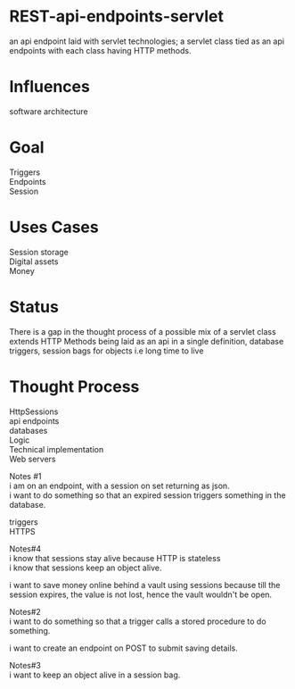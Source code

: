 # REST-api-endpoints-servlet
an api endpoint laid with servlet technologies; a servlet class tied as an api endpoints with each class having HTTP methods. <br>

# Influences
software architecture<br>

# Goal
Triggers<br>
Endpoints<br>
Session<br>

# Uses Cases
Session storage<br>
Digital assets<br>
Money<br>

# Status
There is a gap in the thought process of a possible mix of a servlet class extends HTTP Methods being laid as an api in a single definition, database triggers, session bags for objects i.e long time to live<br>

# Thought Process
HttpSessions<br>
api endpoints<br>
databases<br>
Logic<br>
Technical implementation<br>
Web servers <br>


Notes #1<br>
i am on an endpoint, with a session on set returning as json.<br>
i want to do something so that an expired session triggers something in the database.<br>

triggers<br>
HTTPS<br>

Notes#4<br>
i know that sessions stay alive because HTTP is stateless<br>
i know that sessions keep an object alive.<br>

i want to save money online behind a vault using sessions because till the session expires, the value is not lost, hence the vault wouldn't be open.<br>

Notes#2<br>
i want to do something so that a trigger calls a stored procedure to do something.<br>

i want to create an endpoint on POST to submit saving details.<br>

Notes#3<br>
i want to keep an object alive in a session bag.<br>
